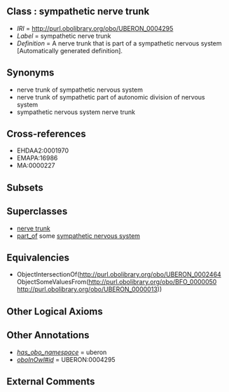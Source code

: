 
## Class : sympathetic nerve trunk

 * *IRI* = http://purl.obolibrary.org/obo/UBERON_0004295
 * *Label* = sympathetic nerve trunk
 * *Definition* = A nerve trunk that is part of a sympathetic nervous system [Automatically generated definition].

## Synonyms

 * nerve trunk of sympathetic nervous system
 * nerve trunk of sympathetic part of autonomic division of nervous system
 * sympathetic nervous system nerve trunk

## Cross-references

 * EHDAA2:0001970
 * EMAPA:16986
 * MA:0000227

## Subsets


## Superclasses

 * [nerve trunk](../../UBERON/64/UBERON_0002464.md)
 * [part_of](../../BFO/50/BFO_0000050.md) some [sympathetic nervous system](../../UBERON/13/UBERON_0000013.md)

## Equivalencies

 * ObjectIntersectionOf(<http://purl.obolibrary.org/obo/UBERON_0002464> ObjectSomeValuesFrom(<http://purl.obolibrary.org/obo/BFO_0000050> <http://purl.obolibrary.org/obo/UBERON_0000013>))

## Other Logical Axioms


## Other Annotations

 * *[has_obo_namespace](../../ce/oboInOwl#hasOBONamespace.md)* = uberon
 * *[oboInOwl#id](../../id/oboInOwl#id.md)* = UBERON:0004295

## External Comments

